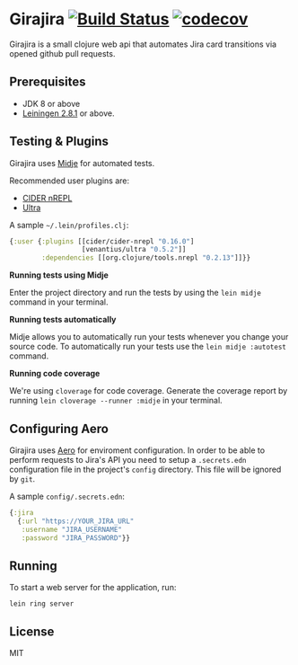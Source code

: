 # Girajira [![Build Status](https://travis-ci.org/drayah/girajira.svg?branch=master)](https://travis-ci.org/drayah/girajira) [![codecov](https://codecov.io/gh/drayah/girajira/branch/master/graph/badge.svg)](https://codecov.io/gh/drayah/girajira)

Girajira is a small clojure web api that automates Jira card transitions via opened github pull requests.

## Prerequisites

- JDK 8 or above
- [Leiningen 2.8.1](https://leiningen.org/) or above.

## Testing & Plugins

Girajira uses [Midje](https://github.com/marick/Midje) for automated tests.

Recommended user plugins are:
- [CIDER nREPL](https://github.com/clojure-emacs/cider-nrepl)
- [Ultra](https://github.com/venantius/ultra)

A sample `~/.lein/profiles.clj`:
```clojure
{:user {:plugins [[cider/cider-nrepl "0.16.0"]
                  [venantius/ultra "0.5.2"]]
        :dependencies [[org.clojure/tools.nrepl "0.2.13"]]}}
```
**Running tests using Midje**

Enter the project directory and run the tests by using the `lein midje` command in your terminal.

**Running tests automatically**

Midje allows you to automatically run your tests whenever you change your source code. To automatically run your tests use the `lein midje :autotest` command.

**Running code coverage**

We're using `cloverage` for code coverage. Generate the coverage report by running `lein cloverage --runner :midje` in your terminal.

## Configuring Aero

Girajira uses [Aero](https://github.com/juxt/aero) for enviroment configuration. In order to be able to perform requests to Jira's API you need to setup a `.secrets.edn` configuration file in the project's `config` directory. This file will be ignored by `git`.

A sample `config/.secrets.edn`:
```clojure
{:jira
  {:url "https://YOUR_JIRA_URL"
   :username "JIRA_USERNAME"
   :password "JIRA_PASSWORD"}}
```

## Running

To start a web server for the application, run:

    lein ring server

## License

MIT
